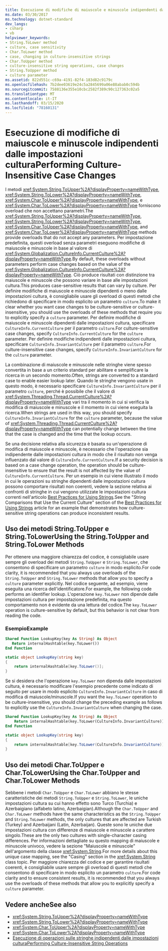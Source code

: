 ```yaml
---
title: Esecuzione di modifiche di maiuscole e minuscole indipendenti dalle impostazioni cultura
ms.date: 03/30/2017
ms.technology: dotnet-standard
dev_langs:
- csharp
- vb
helpviewer_keywords:
- String.ToLower method
- culture, case sensitivity
- Char.ToLower method
- case, changing in culture-insensitive strings
- Char.ToUpper method
- culture-insensitive string operations, case changes
- String.ToUpper method
- culture parameter
ms.assetid: 822d551c-c69a-4191-82f4-183d82c9179c
ms.openlocfilehash: 7b2dee03619e24c5a2845699a06e88abab0c594b
ms.sourcegitcommit: 7588136e355e10cbc2582f389c90c127363c02a5
ms.translationtype: MT
ms.contentlocale: it-IT
ms.lasthandoff: 03/15/2020
ms.locfileid: "78160131"
---
```

# <a name="performing-culture-insensitive-case-changes"></a><span data-ttu-id="ac5de-102">Esecuzione di modifiche di maiuscole e minuscole indipendenti dalle impostazioni cultura</span><span class="sxs-lookup"><span data-stu-id="ac5de-102">Performing Culture-Insensitive Case Changes</span></span>
<span data-ttu-id="ac5de-103">I metodi <xref:System.String.ToUpper%2A?displayProperty=nameWithType>, <xref:System.String.ToLower%2A?displayProperty=nameWithType>, <xref:System.Char.ToUpper%2A?displayProperty=nameWithType>, e <xref:System.Char.ToLower%2A?displayProperty=nameWithType> forniscono overload che non accettano parametri.</span><span class="sxs-lookup"><span data-stu-id="ac5de-103">The <xref:System.String.ToUpper%2A?displayProperty=nameWithType>, <xref:System.String.ToLower%2A?displayProperty=nameWithType>, <xref:System.Char.ToUpper%2A?displayProperty=nameWithType>, and <xref:System.Char.ToLower%2A?displayProperty=nameWithType> methods provide overloads that do not accept any parameters.</span></span> <span data-ttu-id="ac5de-104">Per impostazione predefinita, questi overload senza parametri eseguono modifiche di maiuscole e minuscole in base al valore di <xref:System.Globalization.CultureInfo.CurrentCulture%2A?displayProperty=nameWithType>.</span><span class="sxs-lookup"><span data-stu-id="ac5de-104">By default, these overloads without parameters perform case changes based on the value of the <xref:System.Globalization.CultureInfo.CurrentCulture%2A?displayProperty=nameWithType>.</span></span> <span data-ttu-id="ac5de-105">Ciò produce risultati con distinzione tra maiuscole e minuscole che possono variare in base alle impostazioni cultura.</span><span class="sxs-lookup"><span data-stu-id="ac5de-105">This produces case-sensitive results that can vary by culture.</span></span> <span data-ttu-id="ac5de-106">Per definire modifiche di maiuscole e minuscole dipendenti o meno dalle impostazioni cultura, è consigliabile usare gli overload di questi metodi che richiedono di specificare in modo esplicito un parametro `culture`.</span><span class="sxs-lookup"><span data-stu-id="ac5de-106">To make it clear whether you want case changes to be culture-sensitive or culture-insensitive, you should use the overloads of these methods that require you to explicitly specify a `culture` parameter.</span></span> <span data-ttu-id="ac5de-107">Per definire modifiche di maiuscole e minuscole dipendenti dalle impostazioni cultura, specificare `CultureInfo.CurrentCulture` per il parametro `culture`.</span><span class="sxs-lookup"><span data-stu-id="ac5de-107">For culture-sensitive case changes, specify `CultureInfo.CurrentCulture` for the `culture` parameter.</span></span> <span data-ttu-id="ac5de-108">Per definire modifiche indipendenti dalle impostazioni cultura, specificare `CultureInfo.InvariantCulture` per il parametro `culture`.</span><span class="sxs-lookup"><span data-stu-id="ac5de-108">For culture-insensitive case changes, specify `CultureInfo.InvariantCulture` for the `culture` parameter.</span></span>  
  
 <span data-ttu-id="ac5de-109">La combinazione di maiuscole e minuscole nelle stringhe viene spesso convertita in base a un criterio standard per abilitare e semplificare la ricerca in un secondo momento.</span><span class="sxs-lookup"><span data-stu-id="ac5de-109">Often, strings are converted to a standard case to enable easier lookup later.</span></span> <span data-ttu-id="ac5de-110">Quando le stringhe vengono usate in questo modo, è necessario specificare `CultureInfo.InvariantCulture` per il parametro `culture`, perché è possibile che il valore di <xref:System.Threading.Thread.CurrentCulture%2A?displayProperty=nameWithType> vari tra il momento in cui si verifica la modifica di maiuscole e minuscole e il momento in cui viene eseguita la ricerca.</span><span class="sxs-lookup"><span data-stu-id="ac5de-110">When strings are used in this way, you should specify `CultureInfo.InvariantCulture` for the `culture` parameter, because the value of <xref:System.Threading.Thread.CurrentCulture%2A?displayProperty=nameWithType> can potentially change between the time that the case is changed and the time that the lookup occurs.</span></span>  
  
 <span data-ttu-id="ac5de-111">Se una decisione relativa alla sicurezza è basata su un'operazione di modifica di maiuscole e minuscole, è necessario che l'operazione sia indipendente dalle impostazioni cultura in modo che il risultato non venga influenzato dal valore di `CultureInfo.CurrentCulture`.</span><span class="sxs-lookup"><span data-stu-id="ac5de-111">If a security decision is based on a case change operation, the operation should be culture-insensitive to ensure that the result is not affected by the value of `CultureInfo.CurrentCulture`.</span></span> <span data-ttu-id="ac5de-112">Per un esempio in cui viene illustrato il modo in cui le operazioni su stringhe dipendenti dalle impostazioni cultura possono comportare risultati non coerenti, vedere la sezione relativa ai confronti di stringhe in cui vengono utilizzate le impostazioni cultura correnti nell'articolo [Best Practices for Using Strings](../../../docs/standard/base-types/best-practices-strings.md).</span><span class="sxs-lookup"><span data-stu-id="ac5de-112">See the "String Comparisons that Use the Current Culture" section of the [Best Practices for Using Strings](../../../docs/standard/base-types/best-practices-strings.md) article for an example that demonstrates how culture-sensitive string operations can produce inconsistent results.</span></span>  
  
## <a name="using-the-stringtoupper-and-stringtolower-methods"></a><span data-ttu-id="ac5de-113">Uso dei metodi String.ToUpper e String.ToLower</span><span class="sxs-lookup"><span data-stu-id="ac5de-113">Using the String.ToUpper and String.ToLower Methods</span></span>  
 <span data-ttu-id="ac5de-114">Per ottenere una maggiore chiarezza del codice, è consigliabile usare sempre gli overload dei metodi `String.ToUpper` e `String.ToLower`, che consentono di specificare un parametro `culture` in modo esplicito.</span><span class="sxs-lookup"><span data-stu-id="ac5de-114">For code clarity, it is recommended that you always use overloads of the `String.ToUpper` and `String.ToLower` methods that allow you to specify a `culture` parameter explicitly.</span></span> <span data-ttu-id="ac5de-115">Nel codice seguente, ad esempio, viene eseguita una ricerca dell'identificatore.</span><span class="sxs-lookup"><span data-stu-id="ac5de-115">For example, the following code performs an identifier lookup.</span></span> <span data-ttu-id="ac5de-116">L'operazione `key.ToLower` non dipende dalle impostazioni cultura per impostazione predefinita, ma questo comportamento non è evidente da una lettura del codice.</span><span class="sxs-lookup"><span data-stu-id="ac5de-116">The `key.ToLower` operation is culture-sensitive by default, but this behavior is not clear from reading the code.</span></span>  
  
### <a name="example"></a><span data-ttu-id="ac5de-117">Esempio</span><span class="sxs-lookup"><span data-stu-id="ac5de-117">Example</span></span>  
  
```vb  
Shared Function LookupKey(key As String) As Object  
   Return internalHashtable(key.ToLower())  
End Function  
```  
  
```csharp  
static object LookupKey(string key)
{  
    return internalHashtable[key.ToLower()];  
}  
```  
  
 <span data-ttu-id="ac5de-118">Se si desidera che l'operazione `key.ToLower` non dipenda dalle impostazioni cultura, è necessario modificare l'esempio precedente come indicato di seguito per usare in modo esplicito `CultureInfo.InvariantCulture` in caso di modifica di maiuscole/minuscole.</span><span class="sxs-lookup"><span data-stu-id="ac5de-118">If you want the `key.ToLower` operation to be culture-insensitive, you should change the preceding example as follows to explicitly use the `CultureInfo.InvariantCulture` when changing the case.</span></span>  
  
```vb  
Shared Function LookupKey(key As String) As Object  
    Return internalHashtable(key.ToLower(CultureInfo.InvariantCulture))  
End Function  
```  
  
```csharp  
static object LookupKey(string key)
{  
    return internalHashtable[key.ToLower(CultureInfo.InvariantCulture)];  
}  
```  
  
## <a name="using-the-chartoupper-and-chartolower-methods"></a><span data-ttu-id="ac5de-119">Uso dei metodi Char.ToUpper e Char.ToLower</span><span class="sxs-lookup"><span data-stu-id="ac5de-119">Using the Char.ToUpper and Char.ToLower Methods</span></span>  
 <span data-ttu-id="ac5de-120">Sebbene i metodi `Char.ToUpper` e `Char.ToLower` abbiano le stesse caratteristiche dei metodi `String.ToUpper` e `String.ToLower`, le uniche impostazioni cultura su cui hanno effetto sono Turco (Turchia) e Azerbaigiano (alfabeto latino, Azerbaigian).</span><span class="sxs-lookup"><span data-stu-id="ac5de-120">Although the `Char.ToUpper` and `Char.ToLower` methods have the same characteristics as the `String.ToUpper` and `String.ToLower` methods, the only cultures that are affected are Turkish (Turkey) and Azerbaijani (Latin, Azerbaijan).</span></span> <span data-ttu-id="ac5de-121">Queste sono le uniche due impostazioni cultura con differenze di maiuscole e minuscole a carattere singolo.</span><span class="sxs-lookup"><span data-stu-id="ac5de-121">These are the only two cultures with single-character casing differences.</span></span> <span data-ttu-id="ac5de-122">Per informazioni dettagliate su questo mapping di maiuscole e minuscole univoco, vedere la sezione "Maiuscole e minuscole" dell'argomento della classe <xref:System.String>.</span><span class="sxs-lookup"><span data-stu-id="ac5de-122">For more details about this unique case mapping, see the "Casing" section in the <xref:System.String> class topic.</span></span> <span data-ttu-id="ac5de-123">Per maggiore chiarezza del codice e per garantire risultati coerenti, è consigliabile usare sempre gli overload di questi metodi che consentono di specificare in modo esplicito un parametro `culture`.</span><span class="sxs-lookup"><span data-stu-id="ac5de-123">For code clarity and to ensure consistent results, it is recommended that you always use the overloads of these methods that allow you to explicitly specify a `culture` parameter.</span></span>  
  
## <a name="see-also"></a><span data-ttu-id="ac5de-124">Vedere anche</span><span class="sxs-lookup"><span data-stu-id="ac5de-124">See also</span></span>

- <xref:System.String.ToUpper%2A?displayProperty=nameWithType>
- <xref:System.String.ToLower%2A?displayProperty=nameWithType>
- <xref:System.Char.ToUpper%2A?displayProperty=nameWithType>
- <xref:System.Char.ToLower%2A?displayProperty=nameWithType>
- [<span data-ttu-id="ac5de-125">Esecuzione di operazioni sulle stringhe indipendenti dalle impostazioni cultura</span><span class="sxs-lookup"><span data-stu-id="ac5de-125">Performing Culture-Insensitive String Operations</span></span>](../../../docs/standard/globalization-localization/performing-culture-insensitive-string-operations.md)
